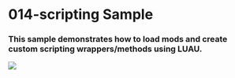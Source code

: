 # 014-scripting Sample

### This sample demonstrates how to load mods and create custom scripting wrappers/methods using LUAU.

![](https://i.rawr.dev/sample14-min-2.gif)
